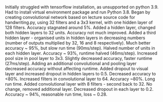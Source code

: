 Initially struggled with tensorflow installation, as unsupported on python 3.9. Had to install virtual environment
package and run Python 3.8.
Began by creating convolutional network based on lecture source code for handwriting.py, using 32 filters and a 
3x3 kernel, with one hidden layer of 128 filters. Accuracy stagnated around 5%.
Added a hidden layer, changed both hidden layers to 32 units. Accuracy not much improved.
Added a third hidden layer - organised units in hidden layers in decreasing numbers (number of outputs multiplied 
by 32, 16 and 8 respectively). Much better accuracy ~ 95%, but slow run time (90ms/step).
Halved number of units in each hidden layer. Accuracy ~ 93%, runtime halved (46ms/step).
Increased pool size in pool layer to 3x3. Slightly decreased accuracy, faster runtime (27ms/step).
Adding an additional convolutional and pooling layer decreased accuracy without affecting runtime.
Added dropout to visual layer and increased dropout in hidden layers to 0.5. Decreased accuracy to <80%.
Increased filters in convolutional layer to 64. Accuracy ~80%. Long run time.
Added convolutional layer with 8 filters - second back to 32. No change, removed additional layer.
Decreased dropout in each layer to 0.2. Accuracy ~ 94%, reasonable run time, loss ~ 0.28.
